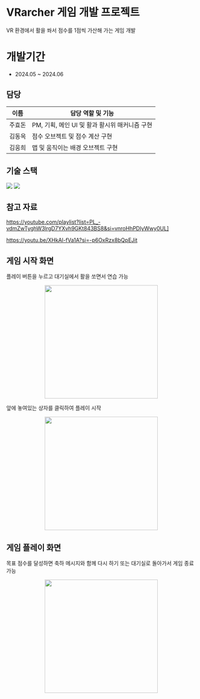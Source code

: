 # VRarcher 게임 개발 프로젝트
VR 환경에서 활을 쏴서 점수를 1점씩 가산해 가는 게임 개발

# 개발기간
- 2024.05 ~ 2024.06

## 담당
| 이름 | 담당 역할 및 기능 |
| ------ | ------ |
| 주효돈 | PM, 기획, 메인 UI 및 활과 활시위 매커니즘 구현 |
| 김동옥 | 점수 오브젝트 및 점수 계산 구현 |
| 김웅희 | 맵 및 움직이는 배경 오브젝트 구현|

## 기술 스택
<img src="https://img.shields.io/badge/Unity-FFFFFF?style=for-the-badge&logo=Unity&logoColor=black">
<img src="https://img.shields.io/badge/csharp-512BD4?style=for-the-badge&logo=csharp&logoColor=white">

## 참고 자료
https://youtube.com/playlist?list=PL_-vdmZwTyghW3lrgD7YXvh9GKt843BS8&si=vnroHhPDlyWwy0UL]

https://youtu.be/XHkAl-fVa1A?si=-p6OxRzx8bQpEJit

## 게임 시작 화면
플레이 버튼을 누르고 대기실에서 활을 쏘면서 연습 가능

<p align="center">
<img src="https://github.com/user-attachments/assets/1e9be015-3a1e-4491-ad65-0bcf03d99e07" style="width:300px"> </img>
</p>
앞에 놓여있는 상자를 클릭하여 플레이 시작
<p align="center">
<img src="https://github.com/user-attachments/assets/be358173-58da-428c-97a1-078a6840d0e8" style="width:300px"> </img>
</p>


## 게임 플레이 화면
목표 점수를 달성하면 축하 메시지와 함께 다시 하기 또는 대기실로 돌아가서 게임 종료 가능
<p align="center">
<img src="https://github.com/user-attachments/assets/abeeb773-5078-415d-9f42-f80eedde1933" style="width:300px"> </img>
</p>

